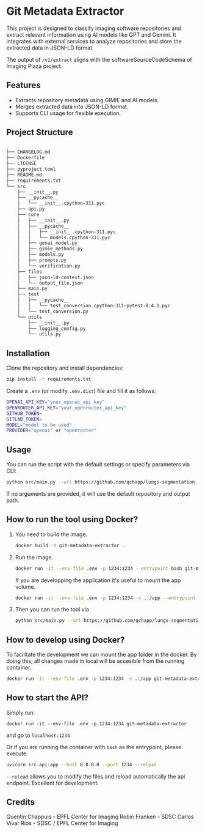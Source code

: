 # Git Metadata Extractor

This project is designed to classify imaging software repositories and extract relevant information using AI models like GPT and Gemini. It integrates with external services to analyze repositories and store the extracted data in JSON-LD format.

The output of `/v1/extract` aligns with the softwareSourceCodeSchema of Imaging Plaza project. 

## Features

- Extracts repository metadata using GIMIE and AI models.
- Merges extracted data into JSON-LD format.
- Supports CLI usage for flexible execution.

## Project Structure

```bash
.
├── CHANGELOG.md
├── Dockerfile
├── LICENSE
├── pyproject.toml
├── README.md
├── requirements.txt
└── src
    ├── __init__.py
    ├── __pycache__
    │   └── __init__.cpython-311.pyc
    ├── api.py
    ├── core
    │   ├── __init__.py
    │   ├── __pycache__
    │   │   ├── __init__.cpython-311.pyc
    │   │   └── models.cpython-311.pyc
    │   ├── genai_model.py
    │   ├── gimie_methods.py
    │   ├── models.py
    │   ├── prompts.py
    │   └── verification.py
    ├── files
    │   ├── json-ld-context.json
    │   └── output_file.json
    ├── main.py
    ├── test
    │   ├── __pycache__
    │   │   └── test_conversion.cpython-311-pytest-8.4.1.pyc
    │   └── test_conversion.py
    └── utils
        ├── __init__.py
        ├── logging_config.py
        └── utils.py
```


## Installation

Clone the repository and install dependencies:

``` sh
pip install -r requirements.txt
```

Create a `.env` (or modify `.env.dist`) file and fill it as follows:

``` bash
OPENAI_API_KEY="your_openai_api_key"
OPENROUTER_API_KEY="your_openrouter_api_key"
GITHUB_TOKEN=
GITLAB_TOKEN=
MODEL="model to be used"
PROVIDER="openai" or "openrouter"
```

## Usage

You can run the script with the default settings or specify parameters via CLI:

```sh
python src/main.py --url https://github.com/qchapp/lungs-segmentation --output_path output_file.json
```

If no arguments are provided, it will use the default repository and output path.

## How to run the tool using Docker?

1. You need to build the image.

    ``` bash
    docker build -t git-metadata-extractor . 
    ```

2. Run the image.

    ``` bash
    docker run -it --env-file .env -p 1234:1234 --entrypoint bash git-metadata-extractor
    ```

    If you are developping the application it's useful to mount the app volume. 

    ``` bash
    docker run -it --env-file .env -p 1234:1234 -v .:/app --entrypoint bash git-metadata-extractor
    ```

3. Then you can run the tool via

    ``` bash
    python src/main.py --url https://github.com/qchapp/lungs-segmentation --output_path output_file.json
    ```

## How to develop using Docker?

To facilitate the development we can mount the app folder in the docker. By doing this, all changes made in local will be accesible from the running container. 

```bash
docker run -it --env-file .env -p 1234:1234 -v .:/app git-metadata-extractor
```


## How to start the API?

Simply run:

```
docker run -it --env-file .env -p 1234:1234 git-metadata-extractor
```

and go to `localhost:1234`


Or if you are running the container with `bash` as the entrypoint, please execute.

```bash
uvicorn src.api:app --host 0.0.0.0 --port 1234 --reload
```

`--reload` allows you to modify the files and reload automatically the api endpoint. Excellent for development.

## Credits

Quentin Chappuis - EPFL Center for Imaging 
Robin Franken - SDSC
Carlos Vivar Rios - SDSC / EPFL Center for Imaging
